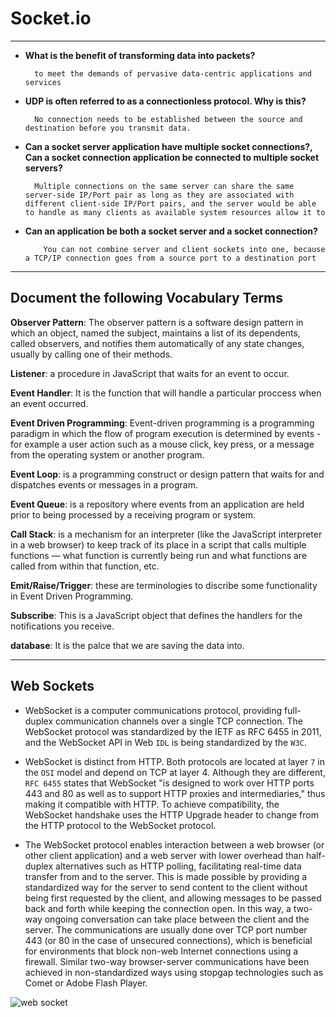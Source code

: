 # Socket.io

---

- **What is the benefit of transforming data into packets?**

        to meet the demands of pervasive data-centric applications and services

- **UDP is often referred to as a connectionless protocol. Why is this?**

        No connection needs to be established between the source and destination before you transmit data.

- **Can a socket server application have multiple socket connections?, Can a socket connection application be connected to multiple socket servers?**

        Multiple connections on the same server can share the same server-side IP/Port pair as long as they are associated with different client-side IP/Port pairs, and the server would be able to handle as many clients as available system resources allow it to

- **Can an application be both a socket server and a socket connection?**

          You can not combine server and client sockets into one, because a TCP/IP connection goes from a source port to a destination port

---

## Document the following Vocabulary Terms

**Observer Pattern**: The observer pattern is a software design pattern in which an object, named the subject, maintains a list of its dependents, called observers, and notifies them automatically of any state changes, usually by calling one of their methods.

**Listener**: a procedure in JavaScript that waits for an event to occur.

**Event Handler**: It is the function that will handle a particular proccess when an event occurred.

**Event Driven Programming**: Event-driven programming is a programming paradigm in which the flow of program execution is determined by events - for example a user action such as a mouse click, key press, or a message from the operating system or another program.

**Event Loop**: is a programming construct or design pattern that waits for and dispatches events or messages in a program.

**Event Queue**: is a repository where events from an application are held prior to being processed by a receiving program or system.

**Call Stack**: is a mechanism for an interpreter (like the JavaScript interpreter in a web browser) to keep track of its place in a script that calls multiple functions — what function is currently being run and what functions are called from within that function, etc.

**Emit/Raise/Trigger**: these are terminologies to discribe some functionality in Event Driven Programming.

**Subscribe**: This is a JavaScript object that defines the handlers for the notifications you receive.

**database**: It is the palce that we are saving the data into.

---

## Web Sockets

- WebSocket is a computer communications protocol, providing full-duplex communication channels over a single TCP connection. The WebSocket protocol was standardized by the IETF as RFC 6455 in 2011, and the WebSocket API in Web `IDL` is being standardized by the `W3C`.

- WebSocket is distinct from HTTP. Both protocols are located at layer `7` in the `OSI` model and depend on TCP at layer 4. Although they are different, `RFC 6455` states that WebSocket "is designed to work over HTTP ports 443 and 80 as well as to support HTTP proxies and intermediaries," thus making it compatible with HTTP. To achieve compatibility, the WebSocket handshake uses the HTTP Upgrade header to change from the HTTP protocol to the WebSocket protocol.

- The WebSocket protocol enables interaction between a web browser (or other client application) and a web server with lower overhead than half-duplex alternatives such as HTTP polling, facilitating real-time data transfer from and to the server. This is made possible by providing a standardized way for the server to send content to the client without being first requested by the client, and allowing messages to be passed back and forth while keeping the connection open. In this way, a two-way ongoing conversation can take place between the client and the server. The communications are usually done over TCP port number 443 (or 80 in the case of unsecured connections), which is beneficial for environments that block non-web Internet connections using a firewall. Similar two-way browser-server communications have been achieved in non-standardized ways using stopgap technologies such as Comet or Adobe Flash Player.

![web socket](https://upload.wikimedia.org/wikipedia/commons/1/10/Websocket_connection.png)
